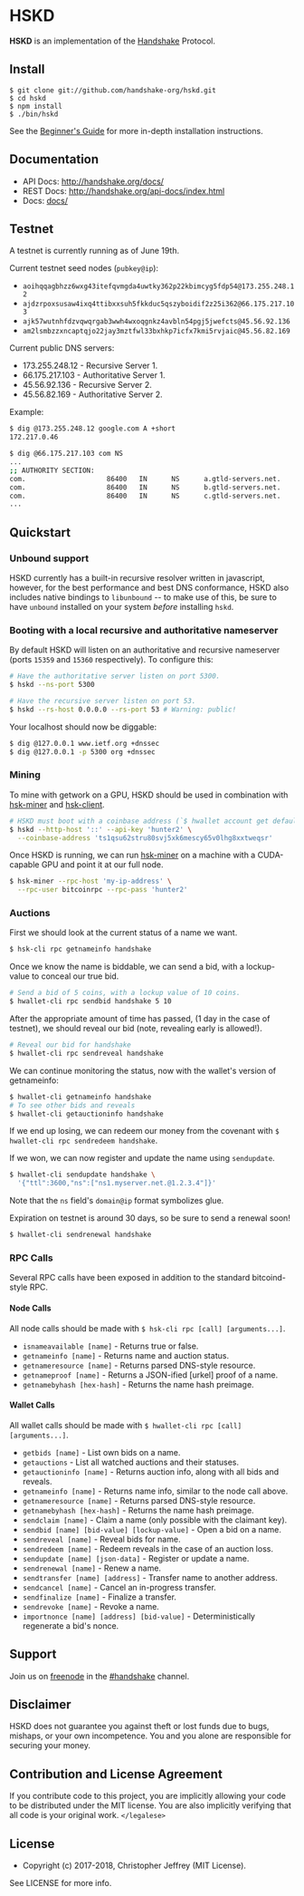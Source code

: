 # HSKD

**HSKD** is an implementation of the [Handshake][handshake] Protocol.

## Install

```
$ git clone git://github.com/handshake-org/hskd.git
$ cd hskd
$ npm install
$ ./bin/hskd
```

See the [Beginner's Guide][guide] for more in-depth installation instructions.

## Documentation

- API Docs: http://handshake.org/docs/
- REST Docs: http://handshake.org/api-docs/index.html
- Docs: [docs/](docs/README.md)

## Testnet

A testnet is currently running as of June 19th.

Current testnet seed nodes (`pubkey@ip`):

- `aoihqqagbhzz6wxg43itefqvmgda4uwtky362p22kbimcyg5fdp54@173.255.248.12`
- `ajdzrpoxsusaw4ixq4ttibxxsuh5fkkduc5qszyboidif2z25i362@66.175.217.103`
- `ajk57wutnhfdzvqwqrgab3wwh4wxoqgnkz4avbln54pgj5jwefcts@45.56.92.136`
- `am2lsmbzzxncaptqjo22jay3mztfwl33bxhkp7icfx7kmi5rvjaic@45.56.82.169`

Current public DNS servers:

- 173.255.248.12 - Recursive Server 1.
- 66.175.217.103 - Authoritative Server 1.
- 45.56.92.136 - Recursive Server 2.
- 45.56.82.169 - Authoritative Server 2.

Example:

``` bash
$ dig @173.255.248.12 google.com A +short
172.217.0.46
```

``` bash
$ dig @66.175.217.103 com NS
...
;; AUTHORITY SECTION:
com.                    86400   IN      NS      a.gtld-servers.net.
com.                    86400   IN      NS      b.gtld-servers.net.
com.                    86400   IN      NS      c.gtld-servers.net.
...
```

## Quickstart

### Unbound support

HSKD currently has a built-in recursive resolver written in javascript,
however, for the best performance and best DNS conformance, HSKD also includes
native bindings to `libunbound` -- to make use of this, be sure to have
`unbound` installed on your system _before_ installing `hskd`.

### Booting with a local recursive and authoritative nameserver

By default HSKD will listen on an authoritative and recursive nameserver (ports
`15359` and `15360` respectively). To configure this:

``` bash
# Have the authoritative server listen on port 5300.
$ hskd --ns-port 5300

# Have the recursive server listen on port 53.
$ hskd --rs-host 0.0.0.0 --rs-port 53 # Warning: public!
```

Your localhost should now be diggable:

``` bash
$ dig @127.0.0.1 www.ietf.org +dnssec
$ dig @127.0.0.1 -p 5300 org +dnssec
```

### Mining

To mine with getwork on a GPU, HSKD should be used in combination with
[hsk-miner] and [hsk-client].

``` bash
# HSKD must boot with a coinbase address (`$ hwallet account get default`).
$ hskd --http-host '::' --api-key 'hunter2' \
  --coinbase-address 'ts1qsu62stru80svj5xk6mescy65v0lhg8xxtweqsr'
```

Once HSKD is running, we can run [hsk-miner] on a machine with a CUDA-capable
GPU and point it at our full node.

``` bash
$ hsk-miner --rpc-host 'my-ip-address' \
  --rpc-user bitcoinrpc --rpc-pass 'hunter2'
```

### Auctions

First we should look at the current status of a name we want.

``` bash
$ hsk-cli rpc getnameinfo handshake
```

Once we know the name is biddable, we can send a bid, with a lockup-value to
conceal our true bid.

``` bash
# Send a bid of 5 coins, with a lockup value of 10 coins.
$ hwallet-cli rpc sendbid handshake 5 10
```

After the appropriate amount of time has passed, (1 day in the case of
testnet), we should reveal our bid (note, revealing early is allowed!).

``` bash
# Reveal our bid for handshake
$ hwallet-cli rpc sendreveal handshake
```

We can continue monitoring the status, now with the wallet's version of
getnameinfo:

``` bash
$ hwallet-cli getnameinfo handshake
# To see other bids and reveals
$ hwallet-cli getauctioninfo handshake
```

If we end up losing, we can redeem our money from the covenant with
`$ hwallet-cli rpc sendredeem handshake`.

If we won, we can now register and update the name using `sendupdate`.

``` bash
$ hwallet-cli sendupdate handshake \
  '{"ttl":3600,"ns":["ns1.myserver.net.@1.2.3.4"]}'
```

Note that the `ns` field's `domain@ip` format symbolizes glue.

Expiration on testnet is around 30 days, so be sure to send a renewal soon!

``` bash
$ hwallet-cli sendrenewal handshake
```

### RPC Calls

Several RPC calls have been exposed in addition to the standard bitcoind-style
RPC.

#### Node Calls

All node calls should be made with `$ hsk-cli rpc [call] [arguments...]`.

- `isnameavailable [name]` - Returns true or false.
- `getnameinfo [name]` - Returns name and auction status.
- `getnameresource [name]` - Returns parsed DNS-style resource.
- `getnameproof [name]` - Returns a JSON-ified [urkel] proof of a name.
- `getnamebyhash [hex-hash]` - Returns the name hash preimage.

#### Wallet Calls

All wallet calls should be made with `$ hwallet-cli rpc [call] [arguments...]`.

- `getbids [name]` - List own bids on a name.
- `getauctions` - List all watched auctions and their statuses.
- `getauctioninfo [name]` - Returns auction info, along with all bids and
  reveals.
- `getnameinfo [name]` - Returns name info, similar to the node call above.
- `getnameresource [name]` - Returns parsed DNS-style resource.
- `getnamebyhash [hex-hash]` - Returns the name hash preimage.
- `sendclaim [name]` - Claim a name (only possible with the claimant key).
- `sendbid [name] [bid-value] [lockup-value]` - Open a bid on a name.
- `sendreveal [name]` - Reveal bids for name.
- `sendredeem [name]` - Redeem reveals in the case of an auction loss.
- `sendupdate [name] [json-data]` - Register or update a name.
- `sendrenewal [name]` - Renew a name.
- `sendtransfer [name] [address]` - Transfer name to another address.
- `sendcancel [name]` - Cancel an in-progress transfer.
- `sendfinalize [name]` - Finalize a transfer.
- `sendrevoke [name]` - Revoke a name.
- `importnonce [name] [address] [bid-value]` - Deterministically regenerate a
  bid's nonce.

## Support

Join us on [freenode][freenode] in the [#handshake][irc] channel.

## Disclaimer

HSKD does not guarantee you against theft or lost funds due to bugs, mishaps,
or your own incompetence. You and you alone are responsible for securing your
money.

## Contribution and License Agreement

If you contribute code to this project, you are implicitly allowing your code
to be distributed under the MIT license. You are also implicitly verifying that
all code is your original work. `</legalese>`

## License

- Copyright (c) 2017-2018, Christopher Jeffrey (MIT License).

See LICENSE for more info.

[handshake]: https://handshake.org/
[guide]: https://github.com/handshake-org/hskd/blob/master/docs/Beginner's-Guide.md
[freenode]: https://freenode.net/
[irc]: irc://irc.freenode.net/handshake
[changelog]: https://github.com/handshake-org/hskd/blob/master/CHANGELOG.md
[hnsd]: https://github.com/handshake-org/hnsd
[hsk-miner]: https://github.com/handshake-org/hsk-miner
[hsk-client]: https://github.com/handshake-org/hsk-client

